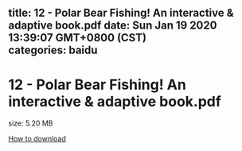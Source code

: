 
title: 12 - Polar Bear Fishing! An interactive & adaptive book.pdf
date: Sun Jan 19 2020 13:39:07 GMT+0800 (CST)    
categories: baidu
---

# 12 - Polar Bear Fishing! An interactive & adaptive book.pdf
size: 5.20 MB
 
 

[How to download](https://bpcam.bemobtrk.com/go/2ceec3aa-1ca2-46d6-b9ff-aaa5c184517c?jno=3576)